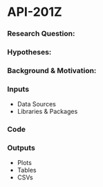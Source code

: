 # API-201Z

### Research Question:

### Hypotheses:

### Background & Motivation:


### Inputs
- Data Sources
- Libraries & Packages



### Code



### Outputs
- Plots
- Tables
- CSVs

